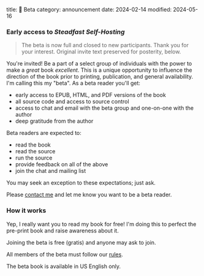 title: 👀 Beta
category: announcement
date: 2024-02-14
modified: 2024-05-16

### Early access to *Steadfast Self-Hosting*

> The beta is now full and closed to new participants.
> Thank you for your interest.
> Original invite text preserved for posterity, below.

You're invited!
Be a part of a select group of individuals with the power to make a *great* book *excellent*.
This is a unique opportunity to influence the direction of the book prior to printing, publication, and general availability.
I'm calling this my "beta".
As a beta reader you'll get:

* early access to EPUB, HTML, and PDF versions of the book
* all source code and access to source control
* access to chat and email with the beta group and one-on-one with the author
* deep gratitude from the author

Beta readers are expected to:

* read the book
* read the source
* run the source
* provide feedback on all of the above
* join the chat and mailing list

You may seek an exception to these expectations; just ask.

Please [contact me]({filename}/pages/contact.md) and let me know you want to be a beta reader.

### How it works

Yep, I really want you to read my book for free!
I'm doing this to perfect the pre-print book and raise awareness about it.

Joining the beta is free (gratis) and anyone may ask to join.

All members of the beta must follow our [rules]({filename}/pages/rules.md).

The beta book is available in US English only.

